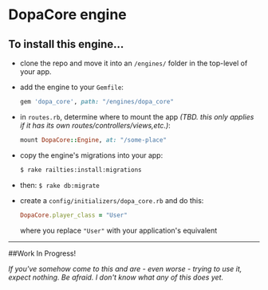 # DopaCore engine

## To install this engine...
- clone the repo and move it into an `/engines/` folder in the top-level
of your app.
- add the engine to your `Gemfile`:
    ```ruby
    gem 'dopa_core', path: "/engines/dopa_core"
    ```

- in `routes.rb`, determine where to mount the app *(TBD. this only applies if it has its own routes/controllers/views,etc.)*:
    ```ruby
    mount DopaCore::Engine, at: "/some-place"
    ```

- copy the engine's migrations into your app:
    ```bash
    $ rake railties:install:migrations
    ```

- then: `$ rake db:migrate`
- create a `config/initializers/dopa_core.rb` and do this:
    ```ruby
    DopaCore.player_class = "User"
    ```  
    where you replace `"User"` with your application's equivalent

----------

##Work In Progress!

*If you've somehow come to this and are - even worse - trying to use it, expect nothing. Be afraid. I don't know what any of this does yet.*
